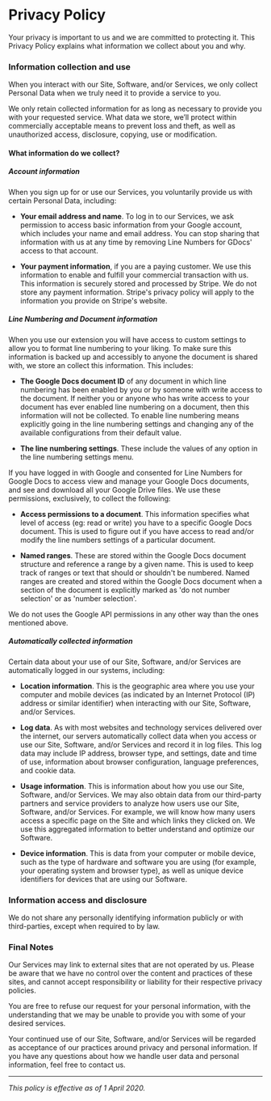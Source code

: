 # Privacy Policy

Your privacy is important to us and we are committed to protecting it. This Privacy Policy explains what information we collect about you and why.

### Information collection and use

When you interact with our Site, Software, and/or Services, we only collect Personal Data when we truly need it to provide a service to you.

We only retain collected information for as long as necessary to provide you with your requested service. What data we store, we’ll protect within commercially acceptable means to prevent loss and theft, as well as unauthorized access, disclosure, copying, use or modification.

#### What information do we collect?

##### Account information

When you sign up for or use our Services, you voluntarily provide us with certain Personal Data, including:

- **Your email address and name**. To log in to our Services, we ask permission to access basic information from your Google account, which includes your name and email address. You can stop sharing that information with us at any time by removing Line Numbers for GDocs' access to that account.

- **Your payment information**, if you are a paying customer. We use this information to enable and fulfill your commercial transaction with us. This information is securely stored and processed by Stripe. We do not store any payment information. Stripe's privacy policy will apply to the information you provide on Stripe's website.

##### Line Numbering and Document information

When you use our extension you will have access to custom settings to allow you to format line numbering to your liking. To make sure this information is backed up and accessibly to anyone the document is shared with, we store an collect this information. This includes:

- **The Google Docs document ID** of any document in which line numbering has been enabled by you or by someone with write access to the document. If neither you or anyone who has write access to your document has ever enabled line numbering on a document, then this information will not be collected. To enable line numbering means explicitly going in the line numbering settings and changing any of the available configurations from their default value.

- **The line numbering settings**. These include the values of any option in the line numbering settings menu.

If you have logged in with Google and consented for Line Numbers for Google Docs to access view and manage your Google Docs documents, and see and download all your Google Drive files. We use these permissions, exclusively, to collect the following:

- **Access permissions to a document**. This information specifies what level of access (eg: read or write) you have to a specific Google Docs document. This is used to figure out if you have access to read and/or modify the line numbers settings of a particular document.

- **Named ranges**. These are stored within the Google Docs document structure and reference a range by a given name. This is used to keep track of ranges or text that should or shouldn't be numbered. Named ranges are created and stored within the Google Docs document when a section of the document is explicitly marked as 'do not number selection' or as 'number selection'.

We do not uses the Google API permissions in any other way than the ones mentioned above.

##### Automatically collected information

Certain data about your use of our Site, Software, and/or Services are automatically logged in our systems, including:

- **Location information**. This is the geographic area where you use your computer and mobile devices (as indicated by an Internet Protocol (IP) address or similar identifier) when interacting with our Site, Software, and/or Services.

- **Log data**. As with most websites and technology services delivered over the internet, our servers automatically collect data when you access or use our Site, Software, and/or Services and record it in log files. This log data may include IP address, browser type, and settings, date and time of use, information about browser configuration, language preferences, and cookie data.

- **Usage information**. This is information about how you use our Site, Software, and/or Services. We may also obtain data from our third-party partners and service providers to analyze how users use our Site, Software, and/or Services. For example, we will know how many users access a specific page on the Site and which links they clicked on. We use this aggregated information to better understand and optimize our Software.

- **Device information**. This is data from your computer or mobile device, such as the type of hardware and software you are using (for example, your operating system and browser type), as well as unique device identifiers for devices that are using our Software.

### Information access and disclosure

We do not share any personally identifying information publicly or with third-parties, except when required to by law.

### Final Notes

Our Services may link to external sites that are not operated by us. Please be aware that we have no control over the content and practices of these sites, and cannot accept responsibility or liability for their respective privacy policies.

You are free to refuse our request for your personal information, with the understanding that we may be unable to provide you with some of your desired services.

Your continued use of our Site, Software, and/or Services will be regarded as acceptance of our practices around privacy and personal information. If you have any questions about how we handle user data and personal information, feel free to contact us.

---

*This policy is effective as of 1 April 2020.*